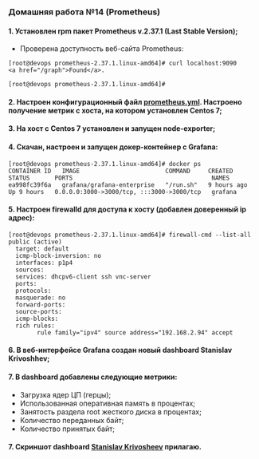 ### Домашняя работа №14 (Prometheus)
#### 1. Установлен rpm пакет Prometheus v.2.37.1 (Last Stable Version);
- Проверена доступность веб-сайта Prometheus:
```console
[root@devops prometheus-2.37.1.linux-amd64]# curl localhost:9090
<a href="/graph">Found</a>.

[root@devops prometheus-2.37.1.linux-amd64]#
```
#### 2. Настроен конфигурационный файл [prometheus.yml](https://github.com/uNkindy/Otus_Unit_14_Prometheus/blob/main/prometheus.yml). Настроено получение метрик с хоста, на котором установлен Centos 7;
#### 3. На хост с Centos 7 установлен и запущен node-exporter;
#### 4. Скачан, настроен и запущен докер-контейнер с Grafana:
```console
[root@devops prometheus-2.37.1.linux-amd64]# docker ps
CONTAINER ID   IMAGE                        COMMAND     CREATED       STATUS       PORTS                                       NAMES
ea998fc39f6a   grafana/grafana-enterprise   "/run.sh"   9 hours ago   Up 9 hours   0.0.0.0:3000->3000/tcp, :::3000->3000/tcp   grafana
```
#### 5. Настроен firewalld для доступа к хосту (добавлен доверенный ip адрес):
```console
[root@devops prometheus-2.37.1.linux-amd64]# firewall-cmd --list-all
public (active)
  target: default
  icmp-block-inversion: no
  interfaces: p1p4
  sources:
  services: dhcpv6-client ssh vnc-server
  ports:
  protocols:
  masquerade: no
  forward-ports:
  source-ports:
  icmp-blocks:
  rich rules:
        rule family="ipv4" source address="192.168.2.94" accept
```
#### 6. В веб-интерфейсе Grafana создан новый dashboard Stanislav Krivoshhev;
#### 7. В dashboard добавлены следующие метрики:
- Загрузка ядер ЦП (герцы);
- Использованная оперативная память в процентах;
- Занятость раздела root жесткого диска в процентах;
- Количество переданных байт;
- Количество принятых байт;

#### 7. Скриншот dashboard [Stanislav Krivosheev](https://dropmefiles.com/2z39Q) прилагаю.
